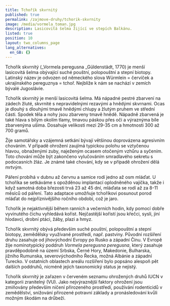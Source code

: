 ```yaml
---
title: Tchořík skvrnitý
published: true
permalink: /zajmove-druhy/tchorik-skvrnity
image: /media/vormela_toman.jpg
description: Lasicovitá šelma žijící ve stepích Balkánu.
listed: true
position: 10
layout: two_columns_page
lang_alternatives:
  en_GB: {}
---
```

Tchořík skvrnitý (_Vormela peregusna _Güldenstädt, 1770) je menší lasicovitá šelma obývající suché pouštní, polopouštní a stepní biotopy. Latinský název je odvozen od německého slova Würmlein = červíček a ukrajinského pereguznya = tchoř. Nejblíže k nám se nachází v zemích bývalé Jugoslávie.

Tchořík skvrnitý je menší lasicovitá šelma. Má nápadné pestré zbarvení na zádech žluté, skvrnité s nepravidelnými rezavými a hnědými skvrnami. Ocas je dlouhý s dlouhými tmavě hnědými chlupy a žlutým pruhem ve střední části. Spodek těla a nohy jsou zbarveny tmavě hnědě. Nápadně zbarvená je také hlava s bílým okolím tlamy, tmavou páskou přes oči a výraznýma bíle zbarvenýma ušima. Dosahuje velikosti mezi 29-35 cm a hmotnosti 300 až 700 gramů. 

Žije samotářsky a vzájemná setkání bývají většinou doprovázena agresivním chováním. V případě ohrožení zaujímá typickou polohu se vztyčenou hlavou, obnaženými zuby, naježeným ocasem otočeným vzhůru a syčením. Toto chování může být zakončeno vylučováním smradlavého sekretu s podocasních žláz. Je známé také chování, kdy se v případě ohrožení dělá mrtvým. 

Páření probíhá v dubnu až červnu a samice rodí jedno až osm mláďat. U tchoříka se setkáváme s opožděnou implantací oplodněného vajíčka, takže i když samotná doba březosti trvá 23 až 45 dní, mláďata se rodí až za 8-11 měsíců od páření. Tato adaptace umožňuje tchoříkovi posunout porod mláďat do nejpříznivějšího ročního období, což je jaro. 

Tchořík je nejaktivnější během ranních a večerních hodin, kdy pomocí dobře vyvinutého čichu vyhledává kořist. Nejčastější kořistí jsou křečci, sysli, jiní hlodavci, drobní ptáci, žáby, plazi a hmyz. 

Tchořík skvrnitý obývá především suché pouštní, polopouštní a stepní biotopy, zemědělsky využívané prostředí, např. pastviny. Původní rozšíření druhu zasahuje od jihovýchodní Evropy po Rusko a západní Čínu. V Evropě žije nominotypický poddruh _Vormela peregusna peregusna_, který zasahuje pravděpodobně na území Srbska, Černé Hory, Makedonie, Bulharska, jižního Rumunska, severovýchodního Řecka, možná Albánie a západní Turecko. V ostatních oblastech areálu rozšíření bylo popsáno alespoň pět dalších poddruhů, nicméně jejich taxonomický status je nejistý. 

Tchořík skvrnitý je zařazen v červeném seznamu ohrožených druhů IUCN v kategorii zranitelný (VU). Jako nejvýraznější faktory ohrožení jsou zmiňovány především ničení přirozeného prostředí, používání rodenticidů v zemědělství, snižování přirozené potravní základy a pronásledování kvůli možným škodám na drůbeži.
